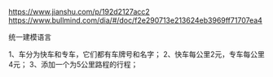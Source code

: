 https://www.jianshu.com/p/192d2127acc2
https://www.bullmind.com/dia/#/doc/f2e290713e213624eb3969ff71707ea4

统一建模语言

1、车分为快车和专车，它们都有车牌号和名字；
2、快车每公里2元，专车每公里4元；
3、添加一个为5公里路程的行程；

